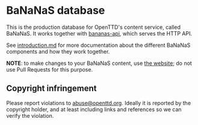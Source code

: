 # BaNaNaS database

This is the production database for OpenTTD's content service, called BaNaNaS.
It works together with [bananas-api](https://github.com/OpenTTD/bananas-api), which serves the HTTP API.

See [introduction.md](https://github.com/OpenTTD/bananas-api/tree/master/docs/introduction.md) for more documentation about the different BaNaNaS components and how they work together.

**NOTE**: to make changes to your BaNaNaS content, use [the website](https://bananas.openttd.org); do not use Pull Requests for this purpose.

## Copyright infringement

Please report violations to [abuse@openttd.org](mailto:abuse@openttd.org).
Ideally it is reported by the copyright holder, and at least including links and references so we can verify the violation.
